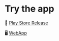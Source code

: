 # Try the app

📱 [Play Store Release](https://play.google.com/store/apps/details?id=com.flutterDevAz21.dft)

🖥 [WebApp](https://dft-calculator.vercel.app)

